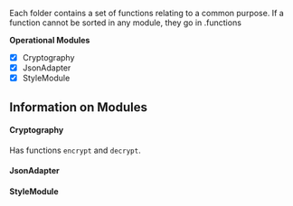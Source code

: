 Each folder contains a set of functions relating to a common purpose.
If a function cannot be sorted in any module, they go in .functions

**Operational Modules**

- [x] Cryptography
- [x] JsonAdapter
- [x] StyleModule

## Information on Modules

#### Cryptography
Has functions `encrypt` and `decrypt`.
#### JsonAdapter
#### StyleModule

